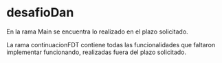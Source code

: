 # desafioDan

En la rama Main se encuentra lo realizado en el plazo solicitado.

La rama continuacionFDT contiene todas las funcionalidades que faltaron implementar funcionando, realizadas fuera del plazo solicitado.

